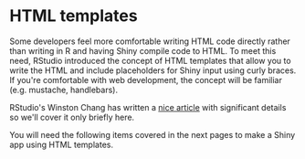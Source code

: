 # HTML templates

Some developers feel more comfortable writing HTML code directly rather than writing in R and having Shiny compile code to HTML. To meet this need, RStudio introduced the concept of HTML templates that allow you to write the HTML and include placeholders for Shiny input using curly braces. If you're comfortable with web development, the concept will be familiar (e.g. mustache, handlebars).

RStudio's Winston Chang has written a [nice article](http://shiny.rstudio.com/articles/templates.html) with significant details so we'll cover it only briefly here.

You will need the following items covered in the next pages to make a Shiny app using HTML templates.